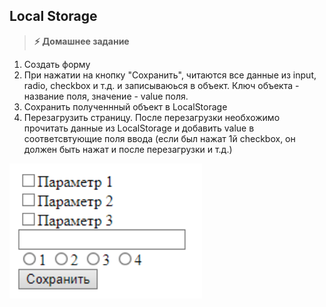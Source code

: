 
## Local Storage

> **⚡️ Домашнее задание**

1. Создать форму
2. При нажатии на кнопку "Сохранить", читаются все данные из input, radio, checkbox и т.д. и записываюься в объект. Ключ объекта - название поля, значение - value поля.
3. Сохранить полученнный объект в LocalStorage
4. Перезагрузить страницу. После перезагрузки необхожимо прочитать данные из LocalStorage и добавить value в соответсвтующие поля ввода (если был нажат 1й checkbox, он должен быть нажат и после перезагрузки и т.д.)

<img src="./img/img1.png" />
